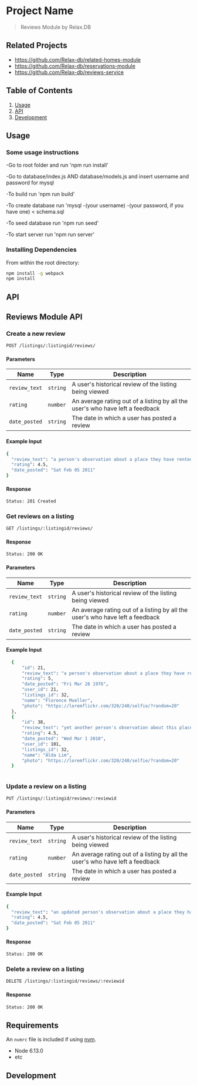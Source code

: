 # Project Name

> Reviews Module by Relax.DB

## Related Projects

  - https://github.com/Relax-db/related-homes-module
  - https://github.com/Relax-db/reservations-module
  - https://github.com/Relax-db/reviews-service

## Table of Contents

1. [Usage](#Usage)
1. [API](#API)
1. [Development](#development)


## Usage
### Some usage instructions

-Go to root folder and run 'npm run install'

-Go to database/index.js AND database/models.js and insert username and password for mysql

 -To build run 'npm run build'

 -To create database run 'mysql -(your username) -(your password, if you have one) < schema.sql

 -To seed database run 'npm run seed'

 -To start server run 'npm run server'

### Installing Dependencies

From within the root directory:

```sh
npm install -g webpack
npm install
```

## API
## Reviews Module API

### Create a new review
```sh
POST /listings/:listingid/reviews/
```
#### Parameters
| Name | Type | Description |
| ---- | ---- | ----------- |
| `review_text` | `string` | A user's historical review of the listing being viewed |
| `rating` | `number` | An average rating out of a listing by all the user's who have left a feedback |
| `date_posted` | `string` | The date in which a user has posted a review |

#### Example Input
```sh
{
  "review_text": "a person's observation about a place they have rented",
  "rating": 4.5,
  "date_posted": "Sat Feb 05 2011"
}
```
#### Response
```sh
Status: 201 Created
```


### Get reviews on a listing
```sh
GET /listings/:listingid/reviews/
```

#### Response
```sh
Status: 200 OK
```

#### Parameters
| Name | Type | Description |
| ---- | ---- | ----------- |
| `review_text` | `string` | A user's historical review of the listing being viewed |
| `rating` | `number` | An average rating out of a listing by all the user's who have left a feedback |
| `date_posted` | `string` | The date in which a user has posted a review |

#### Example Input
```sh
  {
      "id": 21,
      "review_text": "a person's observation about a place they have rented",
      "rating": 5,
      "date_posted": "Fri Mar 26 1976",
      "user_id": 21,
      "listings_id": 32,
      "name": "Florence Mueller",
      "photo": "https://loremflickr.com/320/240/selfie/?random=20"
  },
  {
      "id": 38,
      "review_text": "yet another person's observation about this place they have rented",
      "rating": 4.5,
      "date_posted": "Wed Mar 1 2018",
      "user_id": 101,
      "listings_id": 32,
      "name": "Alda Lim",
      "photo": "https://loremflickr.com/320/240/selfie/?random=20"
  }
  
```

### Update a review on a listing
```sh
PUT /listings/:listingid/reviews/:reviewid
```

#### Parameters
| Name | Type | Description |
| ---- | ---- | ----------- |
| `review_text` | `string` | A user's historical review of the listing being viewed |
| `rating` | `number` | An average rating out of a listing by all the user's who have left a feedback |
| `date_posted` | `string` | The date in which a user has posted a review |

#### Example Input
```sh
{
  "review_text": "an updated person's observation about a place they have rented",
  "rating": 4.5,
  "date_posted": "Sat Feb 05 2011"
}
```
#### Response
```sh
Status: 200 OK
```

### Delete a review on a listing
```sh
DELETE /listings/:listingid/reviews/:reviewid
```
#### Response
```sh
Status: 200 OK
```




## Requirements

An `nvmrc` file is included if using [nvm](https://github.com/creationix/nvm).

- Node 6.13.0
- etc

## Development



